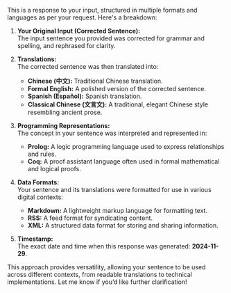 This is a response to your input, structured in multiple formats and languages as per your request. Here's a breakdown:

1. **Your Original Input (Corrected Sentence):**  
   The input sentence you provided was corrected for grammar and spelling, and rephrased for clarity.

2. **Translations:**  
   The corrected sentence was then translated into:
   - **Chinese (中文):** Traditional Chinese translation.  
   - **Formal English:** A polished version of the corrected sentence.  
   - **Spanish (Español):** Spanish translation.  
   - **Classical Chinese (文言文):** A traditional, elegant Chinese style resembling ancient prose.

3. **Programming Representations:**  
   The concept in your sentence was interpreted and represented in:
   - **Prolog:** A logic programming language used to express relationships and rules.
   - **Coq:** A proof assistant language often used in formal mathematical and logical proofs.

4. **Data Formats:**  
   Your sentence and its translations were formatted for use in various digital contexts:
   - **Markdown:** A lightweight markup language for formatting text.  
   - **RSS:** A feed format for syndicating content.  
   - **XML:** A structured data format for storing and sharing information.

5. **Timestamp:**  
   The exact date and time when this response was generated: **2024-11-29**.  

This approach provides versatility, allowing your sentence to be used across different contexts, from readable translations to technical implementations. Let me know if you’d like further clarification!
